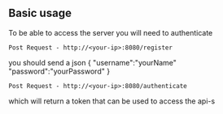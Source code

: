 ## Basic usage
To be able to access the server you will need to authenticate
```
Post Request - http://<your-ip>:8080/register
```
you should send a json
{
"username":"yourName"
"password":"yourPassword"
}

```
Post Request - http://<your-ip>:8080/authenticate
```
which will return a token that can be used to access the api-s

